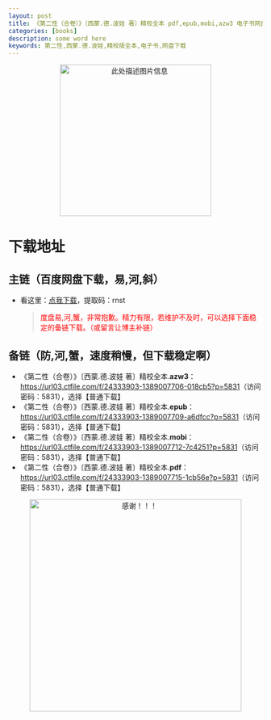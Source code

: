 ```yaml
---
layout: post
title: 《第二性（合卷）》〔西蒙.德.波娃 著〕精校全本 pdf,epub,mobi,azw3 电子书网盘下载
categories: [books]
description: some word here
keywords: 第二性,西蒙.德.波娃,精校版全本,电子书,网盘下载
---
```


<div align="center"><img src="https://qweree.cn/wp-content/uploads/2024/10/di-er-xing.jpg" alt="此处描述图片信息" width="300px" height="auto"></div>

# 下载地址

## 主链（百度网盘下载，易,河,斜）

- 看这里：[点我下载](https://pan.baidu.com/s/1iMXUbSbtZQZjDcqDmnWUyw?pwd=rnst)，提取码：rnst

  > <p style="color:red" >度盘易,河,蟹，非常抱歉。精力有限，若维护不及时，可以选择下面稳定的备链下载。（或留言让博主补链）</p>

## 备链（防,河,蟹，速度稍慢，但下载稳定啊）

- 《第二性（合卷）》〔西蒙.德.波娃 著〕精校全本.**azw3**：<https://url03.ctfile.com/f/24333903-1389007706-018cb5?p=5831>（访问密码：5831），选择【普通下载】
- 《第二性（合卷）》〔西蒙.德.波娃 著〕精校全本.**epub**：<https://url03.ctfile.com/f/24333903-1389007709-a6dfcc?p=5831>（访问密码：5831），选择【普通下载】
- 《第二性（合卷）》〔西蒙.德.波娃 著〕精校全本.**mobi**：<https://url03.ctfile.com/f/24333903-1389007712-7c4251?p=5831>（访问密码：5831），选择【普通下载】
- 《第二性（合卷）》〔西蒙.德.波娃 著〕精校全本.**pdf**：<https://url03.ctfile.com/f/24333903-1389007715-1cb56e?p=5831>（访问密码：5831），选择【普通下载】

<div align="center"><img src="https://pic.imgdb.cn/item/6707df6bd29ded1a8ce37031.gif" alt="感谢！！！" width="420px" height="auto"/></div>
